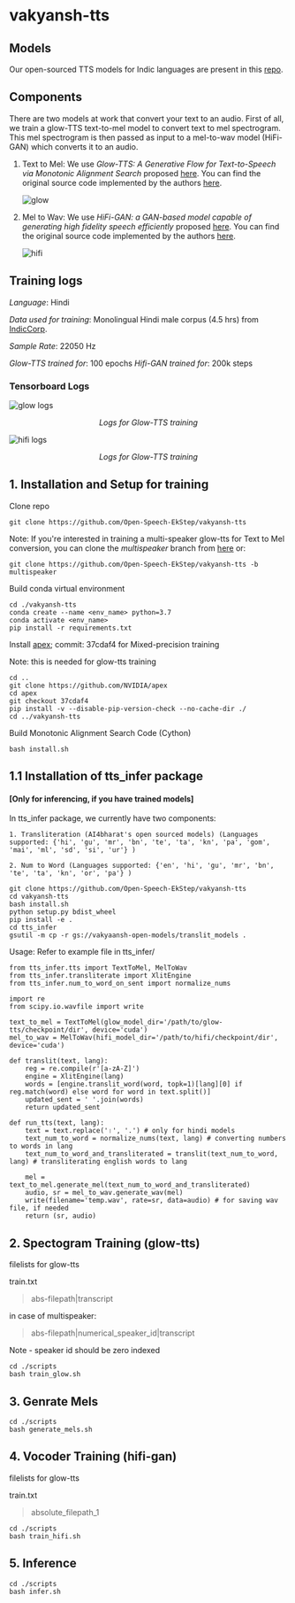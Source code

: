 # vakyansh-tts

## Models
Our open-sourced TTS models for Indic languages are present in this [repo](https://github.com/Open-Speech-EkStep/vakyansh-models).

## Components
There are two models at work that convert your text to an audio. First of all, we train a glow-TTS text-to-mel model to convert text to mel spectrogram. This mel spectrogram is then passed as input to a mel-to-wav model (HiFi-GAN) which converts it to an audio.


1. Text to Mel: We use _Glow-TTS: A Generative Flow for Text-to-Speech via Monotonic Alignment Search_ proposed [here](https://arxiv.org/abs/2005.11129). You can find the original source code implemented by the authors [here](https://github.com/jaywalnut310/glow-tts).

    
    ![glow](img/glow_training_and_inference.png)
    <p align="center">

    </p>
    <p align="center">
    </p>


2. Mel to Wav: We use _HiFi-GAN: a GAN-based model capable of generating high fidelity speech efficiently_ proposed [here](https://arxiv.org/abs/2010.05646).
You can find the original source code implemented by the authors [here](https://github.com/jik876/hifi-gan).

    
    ![hifi](img/hifi_GAN.png)
    <p align="center">

    </p>
    <p align="center">
    </p>

## Training logs
_Language_: Hindi

_Data used for training_: Monolingual Hindi male corpus (4.5 hrs) from [IndicCorp](https://www.iitm.ac.in/donlab/tts/database.php). 

_Sample Rate_: 22050 Hz

_Glow-TTS trained for_: 100 epochs
_Hifi-GAN trained for_: 200k steps

### Tensorboard Logs

![glow logs](img/glow_hi_male_logs.png)
<p align="center">

</p>
<p align="center">
<i>Logs for Glow-TTS training</i>
</p>

![hifi logs](img/hifi_hi_male_logs.png)
<p align="center">

</p>
<p align="center">
<i>Logs for Glow-TTS training</i>
</p>


## 1. Installation and Setup for training

Clone repo
```
git clone https://github.com/Open-Speech-EkStep/vakyansh-tts
```
Note: If you're interested in training a multi-speaker glow-tts for Text to Mel conversion, you can clone the _multispeaker_ branch from [here](https://github.com/Open-Speech-EkStep/vakyansh-tts/tree/multispeaker) or:

```
git clone https://github.com/Open-Speech-EkStep/vakyansh-tts -b multispeaker
```

Build conda virtual environment
```
cd ./vakyansh-tts
conda create --name <env_name> python=3.7
conda activate <env_name>
pip install -r requirements.txt
```
Install [apex](https://github.com/NVIDIA/apex); commit: 37cdaf4 for Mixed-precision training

Note: this is needed for glow-tts training
```
cd ..
git clone https://github.com/NVIDIA/apex
cd apex
git checkout 37cdaf4
pip install -v --disable-pip-version-check --no-cache-dir ./
cd ../vakyansh-tts
```
Build Monotonic Alignment Search Code (Cython)
```
bash install.sh
```
## 1.1 Installation of tts_infer package 
#### [Only for inferencing, if you have trained models]

In tts_infer package, we currently have two components:
    
    1. Transliteration (AI4bharat's open sourced models) (Languages supported: {'hi', 'gu', 'mr', 'bn', 'te', 'ta', 'kn', 'pa', 'gom', 'mai', 'ml', 'sd', 'si', 'ur'} )
    
    2. Num to Word (Languages supported: {'en', 'hi', 'gu', 'mr', 'bn', 'te', 'ta', 'kn', 'or', 'pa'} )
```
git clone https://github.com/Open-Speech-EkStep/vakyansh-tts
cd vakyansh-tts
bash install.sh
python setup.py bdist_wheel
pip install -e .
cd tts_infer
gsutil -m cp -r gs://vakyaansh-open-models/translit_models .
```

Usage: Refer to example file in tts_infer/
```
from tts_infer.tts import TextToMel, MelToWav
from tts_infer.transliterate import XlitEngine
from tts_infer.num_to_word_on_sent import normalize_nums

import re
from scipy.io.wavfile import write

text_to_mel = TextToMel(glow_model_dir='/path/to/glow-tts/checkpoint/dir', device='cuda')
mel_to_wav = MelToWav(hifi_model_dir='/path/to/hifi/checkpoint/dir', device='cuda')

def translit(text, lang):
    reg = re.compile(r'[a-zA-Z]')
    engine = XlitEngine(lang)
    words = [engine.translit_word(word, topk=1)[lang][0] if reg.match(word) else word for word in text.split()]
    updated_sent = ' '.join(words)
    return updated_sent
    
def run_tts(text, lang):
    text = text.replace('।', '.') # only for hindi models
    text_num_to_word = normalize_nums(text, lang) # converting numbers to words in lang
    text_num_to_word_and_transliterated = translit(text_num_to_word, lang) # transliterating english words to lang
    
    mel = text_to_mel.generate_mel(text_num_to_word_and_transliterated)
    audio, sr = mel_to_wav.generate_wav(mel)
    write(filename='temp.wav', rate=sr, data=audio) # for saving wav file, if needed
    return (sr, audio)
```


## 2. Spectogram Training (glow-tts)

filelists for glow-tts

train.txt
> abs-filepath|transcript

in case of multispeaker:
> abs-filepath|numerical_speaker_id|transcript

Note - speaker id should be zero indexed

```
cd ./scripts
bash train_glow.sh
```
## 3. Genrate Mels

```
cd ./scripts
bash generate_mels.sh
```
## 4. Vocoder Training (hifi-gan)
filelists for glow-tts

train.txt
> absolute_filepath_1


```
cd ./scripts
bash train_hifi.sh
```
## 5. Inference
```
cd ./scripts
bash infer.sh
```
